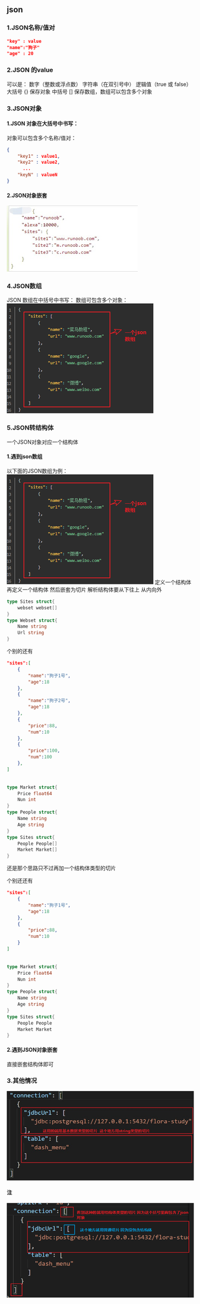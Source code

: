 ## json
### 1.JSON名称/值对
```json
"key" : value
"name":"狗子"
"age" : 20
```
### 2.JSON 的value
可以是：
数字（整数或浮点数）
字符串（在双引号中）
逻辑值（true 或 false）
大括号 {} 保存对象
中括号 [] 保存数组，数组可以包含多个对象
### 3.JSON对象
#### 1.JSON 对象在大括号中书写：
对象可以包含多个名称/值对：
```json
{
    "key1" : value1,
    "key2" : value2,
      ... 
    "keyN" : valueN 
}
```
#### 2.JSON对象嵌套
![](./img/4.jpg)
### 4.JSON数组
JSON 数组在中括号中书写：
数组可包含多个对象：
![](./img/3.jpg)

### 5.JSON转结构体
一个JSON对象对应一个结构体
#### 1.遇到json数组
以下面的JSON数组为例：
![](./img/3.jpg)
定义一个结构体 再定义一个结构体 然后嵌套为切片  解析结构体要从下往上 从内向外
```go
type Sites struct{
    webset webset[]
}
type Webset struct{
    Name string
    Url string
}
```
个别的还有
```json
"sites":[
    {
        "name":"狗子1号",
        "age":18
    },
    {
        "name":"狗子2号",
        "age":18
    },
    {
        "price":88,
        "num":10
    },
    {
        "price":100,
        "num":100
    },
]
```
```go

type Market struct{
    Price float64
    Nun int
}
type People struct{
    Name string
    Age string
}
type Sites struct{
    People People[]
    Market Market[]
}

```
还是那个思路只不过再加一个结构体类型的切片

个别还还有
```json
"sites":[
    {
        "name":"狗子1号",
        "age":18
    },
    {
        "price":88,
        "num":10
    }
]
```

```go

type Market struct{
    Price float64
    Nun int
}
type People struct{
    Name string
    Age string
}
type Sites struct{
    People People
    Market Market
}
```

#### 2.遇到JSON对象嵌套
直接嵌套结构体即可
### 3.其他情况
![](./img/5.jpg)

#### 注
![](./img/6.jpg)